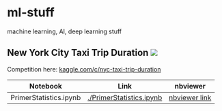 # ml-stuff
machine learning, AI, deep learning stuff

## New York City Taxi Trip Duration ![](http://progressed.io/bar/10)

Competition here: [kaggle.com/c/nyc-taxi-trip-duration](https://www.kaggle.com/c/nyc-taxi-trip-duration)
  

|    Notebook            |         Link                   |    nbviewer    |
| ---------------------  | -------------------------------- | -------------- | 
| PrimerStatistics.ipynb | [./PrimerStatistics.ipynb](https://github.com/xR86/ml-stuff/blob/master/kaggle/nyc-taxi-trip-duration/PrimerStatistics.ipynb)  |  [nbviewer link](https://nbviewer.jupyter.org/github/xR86/ml-stuff/blob/master/kaggle/nyc-taxi-trip-duration/PrimerStatistics.ipynb)  |
